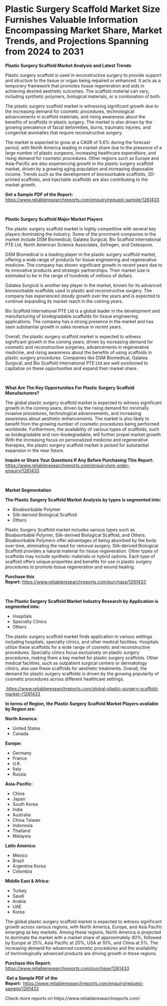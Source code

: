 <p><h1>Plastic Surgery Scaffold Market Size Furnishes Valuable Information Encompassing Market Share, Market Trends, and Projections Spanning from 2024 to 2031</h1></p><p><strong>Plastic Surgery Scaffold Market Analysis and Latest Trends</strong></p>
<p><p>Plastic surgery scaffold is used in reconstructive surgery to provide support and structure to the tissue or organ being repaired or enhanced. It acts as a temporary framework that promotes tissue regeneration and aids in achieving desired aesthetic outcomes. The scaffold material can vary, including synthetic polymers, biological materials, or a combination of both.</p><p>The plastic surgery scaffold market is witnessing significant growth due to the increasing demand for cosmetic procedures, technological advancements in scaffold materials, and rising awareness about the benefits of scaffolds in plastic surgery. The market is also driven by the growing prevalence of facial deformities, burns, traumatic injuries, and congenital anomalies that require reconstructive surgery.</p><p>The market is expected to grow at a CAGR of 5.6% during the forecast period, with North America leading in market share due to the presence of a large number of plastic surgeons, increasing healthcare expenditure, and rising demand for cosmetic procedures. Other regions such as Europe and Asia-Pacific are also experiencing growth in the plastic surgery scaffold market, driven by a growing aging population and increasing disposable income. Trends such as the development of bioresorbable scaffolds, 3D-printed scaffolds, and injectable scaffolds are also contributing to the market growth.</p></p>
<p><strong>Get a Sample PDF of the Report:&nbsp;</strong> <a href="https://www.reliableresearchreports.com/enquiry/request-sample/1261433">https://www.reliableresearchreports.com/enquiry/request-sample/1261433</a></p>
<p>&nbsp;</p>
<p><strong>Plastic Surgery Scaffold Major Market Players</strong></p>
<p><p>The plastic surgery scaffold market is highly competitive with several key players dominating the industry. Some of the prominent companies in the market include DSM Biomedical, Galatea Surgical, Bio Scaffold International PTE Ltd, North American Science Associates, Sofregen, and Osteopore. </p><p>DSM Biomedical is a leading player in the plastic surgery scaffold market, offering a wide range of products for tissue engineering and regenerative medicine. The company has shown significant growth in recent years due to its innovative products and strategic partnerships. Their market size is estimated to be in the range of hundreds of millions of dollars. </p><p>Galatea Surgical is another key player in the market, known for its advanced bioresorbable scaffolds used in plastic and reconstructive surgery. The company has experienced steady growth over the years and is expected to continue expanding its market reach in the coming years. </p><p>Bio Scaffold International PTE Ltd is a global leader in the development and manufacturing of biodegradable scaffolds for tissue engineering applications. The company has a strong presence in the market and has seen substantial growth in sales revenue in recent years. </p><p>Overall, the plastic surgery scaffold market is expected to witness significant growth in the coming years, driven by increasing demand for cosmetic and reconstructive surgeries, advancements in regenerative medicine, and rising awareness about the benefits of using scaffolds in plastic surgery procedures. Companies like DSM Biomedical, Galatea Surgical, and Bio Scaffold International PTE Ltd are well-positioned to capitalize on these opportunities and expand their market share.</p></p>
<p>&nbsp;</p>
<p><strong>What Are The Key Opportunities For Plastic Surgery Scaffold Manufacturers?</strong></p>
<p><p>The global plastic surgery scaffold market is expected to witness significant growth in the coming years, driven by the rising demand for minimally invasive procedures, technological advancements, and increasing awareness about aesthetic enhancements. The market is also likely to benefit from the growing number of cosmetic procedures being performed worldwide. Furthermore, the availability of various types of scaffolds, such as biodegradable and non-biodegradable, will further propel market growth. With the increasing focus on personalized medicine and regenerative therapies, the plastic surgery scaffold market is poised for substantial expansion in the near future.</p></p>
<p><strong>Inquire or Share Your Questions If Any Before Purchasing This Report:</strong> <a href="https://www.reliableresearchreports.com/enquiry/pre-order-enquiry/1261433">https://www.reliableresearchreports.com/enquiry/pre-order-enquiry/1261433</a></p>
<p>&nbsp;</p>
<p><strong>Market Segmentation</strong></p>
<p><strong>The Plastic Surgery Scaffold Market Analysis by types is segmented into:</strong></p>
<p><ul><li>Bioabsorbable Polymer</li><li>Silk-derived Biological Scaffold</li><li>Others</li></ul></p>
<p><p>Plastic Surgery Scaffold market includes various types such as Bioabsorbable Polymer, Silk-derived Biological Scaffold, and Others. Bioabsorbable Polymers offer advantages of being absorbed by the body over time, eliminating the need for removal surgery. Silk-derived Biological Scaffold provides a natural material for tissue regeneration. Other types of scaffolds may include synthetic materials or hybrid options. Each type of scaffold offers unique properties and benefits for use in plastic surgery procedures to promote tissue regeneration and wound healing.</p></p>
<p><strong>Purchase this Report:&nbsp;</strong><a href="https://www.reliableresearchreports.com/purchase/1261433">https://www.reliableresearchreports.com/purchase/1261433</a></p>
<p>&nbsp;</p>
<p><strong>The Plastic Surgery Scaffold Market Industry Research by Application is segmented into:</strong></p>
<p><ul><li>Hospitals</li><li>Specialty Clinics</li><li>Others</li></ul></p>
<p><p>The plastic surgery scaffold market finds application in various settings including hospitals, specialty clinics, and other medical facilities. Hospitals utilize these scaffolds for a wide range of cosmetic and reconstructive procedures. Specialty clinics focus exclusively on plastic surgery procedures, making them a key market for plastic surgery scaffolds. Other medical facilities, such as outpatient surgical centers or dermatology clinics, also use these scaffolds for aesthetic treatments. Overall, the demand for plastic surgery scaffolds is driven by the growing popularity of cosmetic procedures across different healthcare settings.</p></p>
<p><a href="https://www.reliableresearchreports.com/global-plastic-surgery-scaffold-market-r1261433">&nbsp;https://www.reliableresearchreports.com/global-plastic-surgery-scaffold-market-r1261433</a></p>
<p><strong>In terms of Region, the Plastic Surgery Scaffold Market Players available by Region are:</strong></p>
<p>
    <p> <strong> North America: </strong>
        <ul>
            <li>United States</li>
            <li>Canada</li>
        </ul>
        </p> 
    <p> <strong> Europe: </strong>
        <ul>
            <li>Germany</li>
            <li>France</li>
            <li>U.K.</li>
            <li>Italy</li>
            <li>Russia</li>
        </ul>
        </p> 
    <p> <strong> Asia-Pacific: </strong>
        <ul>
            <li>China</li>
            <li>Japan</li>
            <li>South Korea</li>
            <li>India</li>
            <li>Australia</li>
            <li>China Taiwan</li>
            <li>Indonesia</li>
            <li>Thailand</li>
            <li>Malaysia</li>
        </ul>
        </p> 
    <p> <strong> Latin America: </strong>
        <ul>
            <li>Mexico</li>
            <li>Brazil</li>
            <li>Argentina Korea</li>
            <li>Colombia</li>
        </ul>
        </p> 
    <p> <strong> Middle East & Africa: </strong>
        <ul>
            <li>Turkey</li>
            <li>Saudi</li>
            <li>Arabia</li>
            <li>UAE</li>
            <li>Korea</li>
        </ul>
    </p>
    </p>
<p><p>The global plastic surgery scaffold market is expected to witness significant growth across various regions, with North America, Europe, and Asia Pacific emerging as key markets. Among these regions, North America is projected to dominate the market with a market share of approximately 40%, followed by Europe at 25%, Asia Pacific at 20%, USA at 10%, and China at 5%. The increasing demand for advanced cosmetic procedures and the availability of technologically advanced products are driving growth in these regions.</p></p>
<p><strong>Purchase this Report: </strong><a href="https://www.reliableresearchreports.com/purchase/1261433">https://www.reliableresearchreports.com/purchase/1261433</a></p>
<p>&nbsp;<strong>Get a Sample PDF of the Report:&nbsp;&nbsp;</strong><a href="https://www.reliableresearchreports.com/enquiry/request-sample/1261433">https://www.reliableresearchreports.com/enquiry/request-sample/1261433</a></p>
<p><strong></strong></p>
<p>Check more reports on https://www.reliableresearchreports.com/</p>